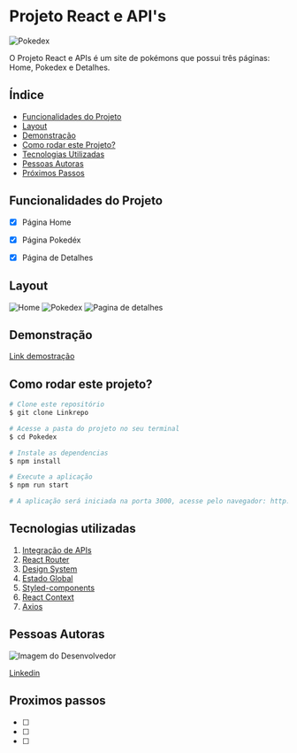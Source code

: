 # Projeto React e API's
![Pokedex](https://pluspng.com/img-png/pokemon-logo-png-pokemon-logo-text-png-1428-1390.png)

O Projeto React e APIs é um site de pokémons que possui três páginas: Home, Pokedex e Detalhes.

## Índice 
- <a href ="#funcionalidades">Funcionalidades do Projeto</a>
- <a href="#Layout">Layout</a>
- <a href="#demonstraçao">Demonstração</a>
- <a href="#rodar">Como rodar este Projeto?</a>
- <a href="#tecnologias">Tecnologias Utilizadas</a>
- <a href="#autoras">Pessoas Autoras</a>
- <a href="#passos">Próximos Passos</a>

## Funcionalidades do Projeto
- [x] Página Home
- [x] Página Pokedéx
- [x] Página de Detalhes


## Layout

![Home](https://codaio.imgix.net/docs/uQBJ-J3TJr/blobs/bl-RJ_sX0DL4T/7455d10f2af0244c8db4147c0f0c653f62c192faf4afed7152b4d0533a6e5ae088eba120ee25841ffca075ff1e513a895ddb48dbd0f5bdd27b3c4881e6fcac916c17cab56ce9bccb046d12ad55b7cbd36a59f1883e41e6892f5c53a5a2f75bff0e14c846?auto=format%2Ccompress&fit=max&lossless=true)
![Pokedex](https://codaio.imgix.net/docs/uQBJ-J3TJr/blobs/bl-lKHG4JTn8x/5b5507a2882f6b7ad884b45e3fbcfa5ecc05e93920efae0da33398bd575666d10bdcb3984721a17cc094c717f41dc61faf44a85269c017b9ba360b5c54276b0b7158d02db59f871021b5bf13a8187c0d60fb31f9424c8a9c7ff6b81f796242b43e4c7e09?auto=format%2Ccompress&fit=max&lossless=true)
![Pagina de detalhes](https://codaio.imgix.net/docs/uQBJ-J3TJr/blobs/bl-sHPBx8AAtj/316d669cb444c5915f993498f7275669f3d01fa39600a1551ab2239b2f3b3ebfaef0e1522620099f9171d78da66dd77e48639f3e15ba678604cfd43721d11e5eda1eb0188a9170ebe9aa74b937a656be83a119b319b1a7be68a4acee57ed881368b18bd4?auto=format%2Ccompress&fit=max&lossless=true)

## Demonstração

[Link demostração]()

## Como rodar este projeto?

```bash
# Clone este repositório
$ git clone Linkrepo

# Acesse a pasta do projeto no seu terminal
$ cd Pokedex

# Instale as dependencias
$ npm install

# Execute a aplicação
$ npm run start 

# A aplicação será iniciada na porta 3000, acesse pelo navegador: http://localhost:3000
```

## Tecnologias utilizadas

1. [Integração de APIs]()
2. [React Router]()
3. [Design System]()
4. [Estado Global]()
5. [Styled-components]()
6. [React Context]()
7. [Axios]()

## Pessoas Autoras

<img style= "hidth:200px" src = "" alt="Imagem do Desenvolvedor">

[Linkedin]()

## Proximos passos 

- [ ] 
- [ ] 
- [ ]



